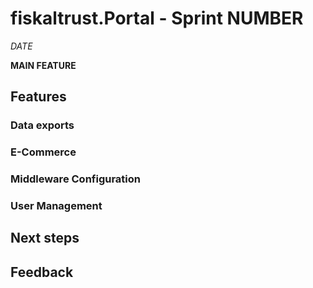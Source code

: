 # fiskaltrust.Portal - Sprint NUMBER
_DATE_

**MAIN FEATURE**

## Features

### Data exports

### E-Commerce

### Middleware Configuration

### User Management

## Next steps

## Feedback